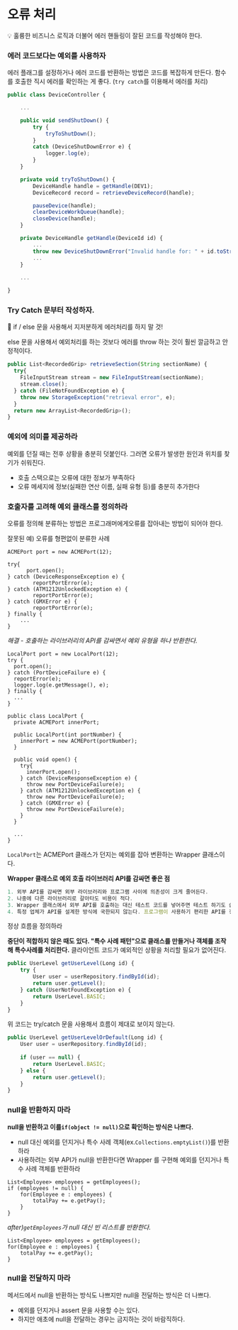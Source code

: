 # 오류 처리


💡 훌륭한 비즈니스 로직과 더불어 에러 핸들링이 잘된 코드를 작성해야 한다.


### 에러 코드보다는 예외를 사용하자

에러 플래그를 설정하거나 에러 코드를 반환하는 방법은 코드를 복잡하게 만든다. 함수를 호출한 직시 에러를 확인하는 게 좋다. (`try catch`를 이용해서 에러를 처리)

```jsx
public class DeviceController {

	...

	public void sendShutDown() {
		try {
			tryToShutDown();
		}
		catch (DeviceShutDownError e) {
			logger.log(e);
		}
	}

	private void tryToShutDown() {
		DeviceHandle handle = getHandle(DEV1);
		DeviceRecord record = retrieveDeviceRecord(handle);

		pauseDevice(handle);
		clearDeviceWorkQueue(handle);
		closeDevice(handle);
	}

	private DeviceHandle getHandle(DeviceId id) {
		...
		throw new DeviceShutDownError("Invalid handle for: " + id.toString());
		...
	}
	
	...

}
```

### Try Catch 문부터 작성하자.

👺 if / else 문을 사용해서 지저분하게 에러처리를 하지 말 것!

else 문을 사용해서 예외처리를 하는 것보다 에러를 throw 하는 것이 훨씬 깔금하고 안정적이다.

```jsx
public List<RecordedGrip> retrieveSection(String sectionName) {
  try{
    FileInputStream stream = new FileInputStream(sectionName);
    stream.close();
  } catch (FileNotFoundException e) {
    throw new StorageException("retrieval error", e);
  }
  return new ArrayList<RecordedGrip>();
}
```

### 예외에 의미를 제공하라

예외를 던질 때는 전후 상황을 충분히 덧붙인다. 그러면 오류가 발생한 원인과 위치를 찾기가 쉬워진다.

- 호출 스택으로는 오류에 대한 정보가 부족하다
- 오류 메세지에 정보(실패한 연산 이름, 실패 유형 등)를 충분히 추가한다

### 호출자를 고려해 예외 클래스를 정의하라

오류를 정의해 분류하는 방법은 프로그래머에게오류를 잡아내는 방법이 되어야 한다.

잘못된 예) 오류를 형편없이 분류한 사례

```
ACMEPort port = new ACMEPort(12);

try{
	  port.open();
} catch (DeviceResponseException e) {
		reportPortError(e);
} catch (ATM1212UnlockedException e) {
		reportPortError(e);
} catch (GMXError e) {
		reportPortError(e);
} finally {
	...
}
```

*해결 - 호출하는 라이브러리의 API를 감싸면서 예외 유형을 하나 반환한다.*

```
LocalPort port = new LocalPort(12);
try {
  port.open();
} catch (PortDeviceFailure e) {
  reportError(e);
  logger.log(e.getMessage(), e);
} finally {
  ...
}
```

```
public class LocalPort {
  private ACMEPort innerPort;

  public LocalPort(int portNumber) {
    innerPort = new ACMEPort(portNumber);
  }

  public void open() {
    try{
      innerPort.open();
    } catch (DeviceResponseException e) {
      throw new PortDeviceFailure(e);
    } catch (ATM1212UnlockedException e) {
      throw new PortDeviceFailure(e);
    } catch (GMXError e) {
      throw new PortDeviceFailure(e);
    }
  }

  ...
}
```

`LocalPort`는 ACMEPort 클래스가 던지는 예외를 잡아 변환하는 Wrapper 클래스이다.

**Wrapper 클래스로 예외 호출 라이브러리 API를 감싸면 좋은 점**

```jsx
1. 외부 API를 감싸면 외부 라이브러리와 프로그램 사이에 의존성이 크게 줄어든다.
2. 나중에 다른 라이브러리로 갈아타도 비용이 적다.
3. Wrapper 클래스에서 외부 API를 호출하는 대신 테스트 코드를 넣어주면 테스트 하기도 쉽다.
4. 특정 업체가 API를 설계한 방식에 국한되지 않는다. 프로그램이 사용하기 편리한 API를 정의할 수 있다.
```

정상 흐름을 정의하라

**중단이 적합하지 않은 때도 있다. "특수 사례 패턴"으로 클래스를 만들거나 객체를 조작해 특수사례를 처리한다.** 클라이언트 코드가 예외적인 상황을 처리할 필요가 없어진다.

```jsx
public UserLevel getUserLevel(Long id) {
    try {
        User user = userRepository.findById(id);
        return user.getLevel();
    } catch (UserNotFoundException e) {
        return UserLevel.BASIC;
    }
}
```

위 코드는 try/catch 문을 사용해서 흐름이 제대로 보이지 않는다.

```jsx
public UserLevel getUserLevelOrDefault(Long id) {
    User user = userRepository.findById(id);
    
    if (user == null) {
        return UserLevel.BASIC;
    } else {
        return user.getLevel();
    }
}
```

### null을 반환하지 마라

**null을 반환하고 이를`if(object != null)`으로 확인하는 방식은 나쁘다.**

- null 대신 예외를 던지거나 특수 사례 객체(ex.`Collections.emptyList()`)를 반환하라
- 사용하려는 외부 API가 null을 반환한다면 Wrapper 를 구현해 예외를 던지거나 특수 사례 객체를 반환하라

```
List<Employee> employees = getEmployees();
if (employees != null) {
	for(Employee e : employees) {
		totalPay += e.getPay();
	}
}
```

*after)`getEmployees`가 null 대신 빈 리스트를 반환한다.*

```
List<Employee> employees = getEmployees();
for(Employee e : employees) {
	totalPay += e.getPay();
}
```

### null을 전달하지 마라

메서드에서 null을 반환하는 방식도 나쁘지만 null을 전달하는 방식은 더 나쁘다.

- 예외를 던지거나 assert 문을 사용할 수는 있다.
- 하지만 애초에 null을 전달하는 경우는 금지하는 것이 바람직하다.
